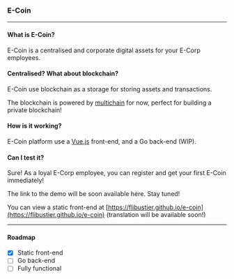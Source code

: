### E-Coin

---

#### What is E-Coin?

E-Coin is a centralised and corporate digital assets for your E-Corp employees.

#### Centralised? What about blockchain?

E-Coin use blockchain as a storage for storing assets and transactions.

The blockchain is powered by [multichain](https://github.com/MultiChain/multichain)
for now, perfect for building a private blockchain!

#### How is it working?

E-Coin platform use a [Vue.js](https://github.com/vuejs/vue) front-end, and a Go
back-end (WIP).

#### Can I test it?

Sure! As a loyal E-Corp employee, you can register and get your first E-Coin
immediately!

The link to the demo will be soon available here. Stay tuned!

You can view a static front-end at
[https://flibustier.github.io/e-coin](https://flibustier.github.io/e-coin)
(translation will be available soon!)

---

#### Roadmap

- [x] Static front-end
- [ ] Go back-end
- [ ] Fully functional
